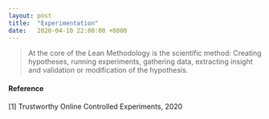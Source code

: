```yaml
---
layout: post
title:  "Experimentation"
date:   2020-04-10 22:00:00 +0800
---
```


>At the core of the Lean Methodology is the scientific method: Creating hypotheses, running experiments, gathering data, extracting insight and validation or modification of the hypothesis.

#### Reference

[1] Trustworthy Online Controlled Experiments, 2020